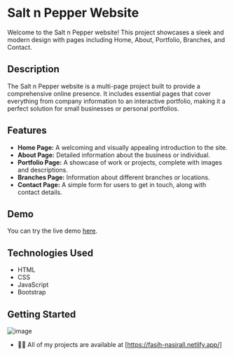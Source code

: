 # Salt n Pepper Website

Welcome to the Salt n Pepper website! This project showcases a sleek and modern design with pages including Home, About, Portfolio, Branches, and Contact.

## Description

The Salt n Pepper website is a multi-page project built to provide a comprehensive online presence. It includes essential pages that cover everything from company information to an interactive portfolio, making it a perfect solution for small businesses or personal portfolios.

## Features

- **Home Page:** A welcoming and visually appealing introduction to the site.
- **About Page:** Detailed information about the business or individual.
- **Portfolio Page:** A showcase of work or projects, complete with images and descriptions.
- **Branches Page:** Information about different branches or locations.
- **Contact Page:** A simple form for users to get in touch, along with contact details.

## Demo

You can try the live demo [here](https://fasih-nasirsaltnpepper.netlify.app/).

## Technologies Used

- HTML
- CSS
- JavaScript
- Bootstrap

## Getting Started
![image](https://github.com/user-attachments/assets/3c2e4750-69c7-40d1-bcc2-7692cc700e6c)

- 👨‍💻 All of my projects are available at [https://fasih-nasirall.netlify.app/]
